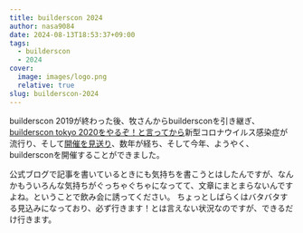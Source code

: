 ```yaml
---
title: builderscon 2024
author: nasa9084
date: 2024-08-13T18:53:37+09:00
tags:
  - builderscon
  - 2024
cover:
  image: images/logo.png
  relative: true
slug: builderscon-2024
---
```


builderscon 2019が終わった後、牧さんからbuildersconを引き継ぎ、[builderscon tokyo 2020をやるぞ！と言ってから](/builderscon-tokyo-2020)新型コロナウイルス感染症が流行り、そして[開催を見送り](https://blog.builderscon.io/entry/cancel-tokyo-2020)、数年が経ち、そして今年、ようやく、buildersconを開催することができました。

公式ブログで記事を書いているときにも気持ちを書こうとはしたんですが、なんかもういろんな気持ちがぐっちゃぐちゃになってて、文章にまとまらないんですよね。ということで飲み会に誘ってください。
ちょっとしばらくはバタバタする見込みになっており、必ず行きます！とは言えない状況なのですが、できるだけ行きます。
